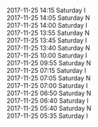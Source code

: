 2017-11-25 14:15 Saturday  I  
2017-11-25 14:05 Saturday  N  
2017-11-25 14:00 Saturday  I  
2017-11-25 13:55 Saturday  N  
2017-11-25 13:45 Saturday  I  
2017-11-25 13:40 Saturday  N  
2017-11-25 10:00 Saturday  I  
2017-11-25 09:55 Saturday  N  
2017-11-25 07:15 Saturday  I  
2017-11-25 07:05 Saturday  N  
2017-11-25 07:00 Saturday  I  
2017-11-25 06:50 Saturday  N  
2017-11-25 06:40 Saturday  I  
2017-11-25 05:40 Saturday  N  
2017-11-25 05:35 Saturday  I  
